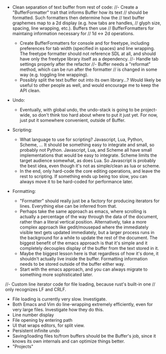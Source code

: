- Clean separation of text buffer from rest of code:
    //- Create a "BufferFormatter" trait that informs Buffer how its text
    //  should be formatted.  Such formatters then determine how the
    //  text buffer graphemes map to a 2d display (e.g. how tabs are handles,
    //  glyph size, spacing, line wrapping, etc.).  Buffers then use
    //  BufferFormatters for maintaing information necessary for
    //  1d <-> 2d operations.
    - Create BufferFormatters for console and for freetype, including
      preferences for tab width (specified in spaces) and line wrapping.
      The freetype formatter should not reference SDL at all, and should
      have only the freetype library itself as a dependency.
    //- Handle tab settings properly after the refactor
    //- Buffer needs a "reformat" method, which can be run after the formatter
    //  is changed in some way (e.g. toggling line wrapping).
    - Possibly split the text buffer out into its own library...?  Would
      likely be useful to other people as well, and would encourage me to
      keep the API clean.

- Undo:
    - Eventually, with global undo, the undo-stack is going to be project-wide,
      so don't think too hard about where to put it just yet.  For now, just
      put it somewhere convenient, outside of Buffer.

- Scripting:
    - What language to use for scripting?  Javascript, Lua, Python, Scheme, ...
      It should be something easy to integrate and small, so probably not
      Python.  Javascript, Lua, and Scheme all have small implementations
      that would be easy to integrate.  Scheme limits the target audience
      somewhat, as does Lua.  So Javascript is probably the best idea,
      even though it's not as simple/clean as lua or scheme.
    - In the end, only hard-code the core editing operations, and leave the
      rest to scripting.  If something ends up being too slow, you can always
      move it to be hard-coded for performance later.

- Formatting:
    - "Formatter" should really just be a factory for producing iterators for
      lines.  Everything else can be inferred from that.
    - Perhaps take the same approach as emacs, where scrolling is actually
      a percentage of the way through the data of the document, rather than
      a literal vertical position.  Alternatively, take a more complex approach
      like gedit/mousepad where the immediately visible text gets updated
      immediately, but a larger process runs in the background for a while to
      update the rest of the document.  The biggest benefit of the emacs
      approach is that it's simple and it completely decouples display of the
      buffer from the text stored in it.
    - Maybe the biggest lesson here is that regardless of how it's done, it
      shouldn't actually live inside the buffer.  Formatting information needs        to be stored outside of the buffer either way.
    - Start with the emacs approach, and you can always migrate to something
      more sophisticated later.

//- Custom line iterator code for file loading, because rust's built-in one
//  only recognizes LF and CRLF.
- File loading is currently very slow.  Investigate.
- Both Emacs and Vim do line-wrapping extremely efficiently, even for very
  large files.  Investigate how they do this.
- Line number display
- File opening by entering path
- UI that wraps editors, for split view.
- Persistent infinite undo
- Saving/loading files to/from buffers should be the Buffer's job, since it
  knows its own internals and can optimize things better.
- "Projects"